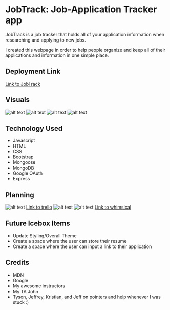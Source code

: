 # JobTrack: Job-Application Tracker app
JobTrack is a job tracker that holds all of your application information when researching and applying to new jobs.

I created this webpage in order to help people organize and keep all of their applications and information in one simple place.

## Deployment Link
[Link to JobTrack](https://jobtrack123.herokuapp.com/)

## Visuals
![alt text](https://i.imgur.com/qCP4kXI.png)
![alt text](https://i.imgur.com/DiwcKDG.png)
![alt text](https://i.imgur.com/qnO1cdX.png)
![alt text](https://i.imgur.com/W3bY2Bb.png)
## Technology Used
* Javascript
* HTML
* CSS
* Bootstrap
* Mongoose
* MongoDB
* Google OAuth
* Express

## Planning
![alt text](https://i.imgur.com/i8tMcxy.png)
[Link to trello](https://trello.com/b/KLly3iFi/project-2-management)
![alt text](https://i.imgur.com/PSIGP2v.png)
![alt text](https://i.imgur.com/xWIRL89.png)
[Link to whimsical](https://whimsical.com/project-2-PQASG3T5vGryLFyYVvo8QU)

## Future Icebox Items
* Update Styling/Overall Theme
* Create a space where the user can store their resume
* Create a space where the user can input a link to their application

## Credits
* MDN
* Google
* My awesome instructors
* My TA John
* Tyson, Jeffrey, Kristian, and Jeff on pointers and help whenever I was stuck :)
